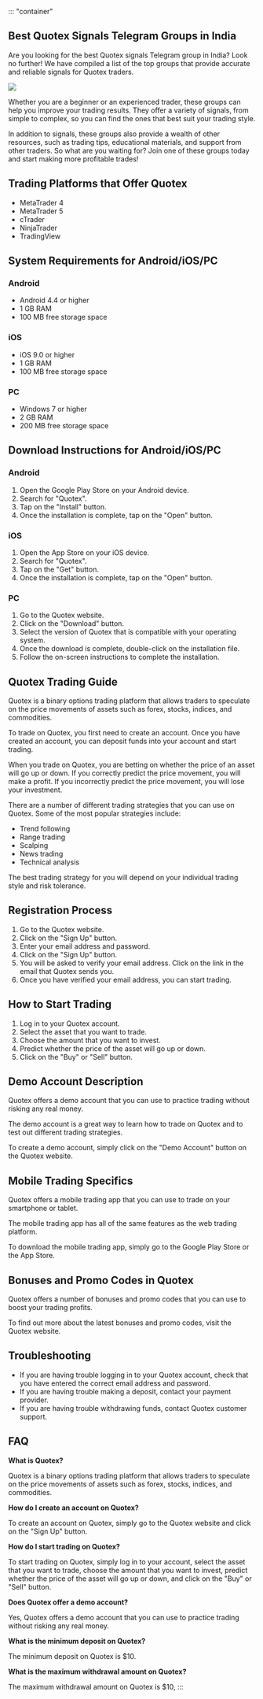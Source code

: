 ::: \"container\"
## Best Quotex Signals Telegram Groups in India

Are you looking for the best Quotex signals Telegram group in India?
Look no further! We have compiled a list of the top groups that provide
accurate and reliable signals for Quotex traders.

[![](https://static.quotex.io/files/8_en/300_250.jpg)](https://traff.sbs/brokerqxsignupf)

Whether you are a beginner or an experienced trader, these groups can
help you improve your trading results. They offer a variety of signals,
from simple to complex, so you can find the ones that best suit your
trading style.

In addition to signals, these groups also provide a wealth of other
resources, such as trading tips, educational materials, and support from
other traders. So what are you waiting for? Join one of these groups
today and start making more profitable trades!

## Trading Platforms that Offer Quotex

-   MetaTrader 4
-   MetaTrader 5
-   cTrader
-   NinjaTrader
-   TradingView

## System Requirements for Android/iOS/PC

### Android

-   Android 4.4 or higher
-   1 GB RAM
-   100 MB free storage space

### iOS

-   iOS 9.0 or higher
-   1 GB RAM
-   100 MB free storage space

### PC

-   Windows 7 or higher
-   2 GB RAM
-   200 MB free storage space

## Download Instructions for Android/iOS/PC

### Android

1.  Open the Google Play Store on your Android device.
2.  Search for "Quotex".
3.  Tap on the "Install" button.
4.  Once the installation is complete, tap on the "Open" button.

### iOS

1.  Open the App Store on your iOS device.
2.  Search for "Quotex".
3.  Tap on the "Get" button.
4.  Once the installation is complete, tap on the "Open" button.

### PC

1.  Go to the Quotex website.
2.  Click on the "Download" button.
3.  Select the version of Quotex that is compatible with your operating
    system.
4.  Once the download is complete, double-click on the installation
    file.
5.  Follow the on-screen instructions to complete the installation.

## Quotex Trading Guide

Quotex is a binary options trading platform that allows traders to
speculate on the price movements of assets such as forex, stocks,
indices, and commodities.

To trade on Quotex, you first need to create an account. Once you have
created an account, you can deposit funds into your account and start
trading.

When you trade on Quotex, you are betting on whether the price of an
asset will go up or down. If you correctly predict the price movement,
you will make a profit. If you incorrectly predict the price movement,
you will lose your investment.

There are a number of different trading strategies that you can use on
Quotex. Some of the most popular strategies include:

-   Trend following
-   Range trading
-   Scalping
-   News trading
-   Technical analysis

The best trading strategy for you will depend on your individual trading
style and risk tolerance.

## Registration Process

1.  Go to the Quotex website.
2.  Click on the "Sign Up" button.
3.  Enter your email address and password.
4.  Click on the "Sign Up" button.
5.  You will be asked to verify your email address. Click on the link in
    the email that Quotex sends you.
6.  Once you have verified your email address, you can start trading.

## How to Start Trading

1.  Log in to your Quotex account.
2.  Select the asset that you want to trade.
3.  Choose the amount that you want to invest.
4.  Predict whether the price of the asset will go up or down.
5.  Click on the "Buy" or "Sell" button.

## Demo Account Description

Quotex offers a demo account that you can use to practice trading
without risking any real money.

The demo account is a great way to learn how to trade on Quotex and to
test out different trading strategies.

To create a demo account, simply click on the "Demo Account"
button on the Quotex website.

## Mobile Trading Specifics

Quotex offers a mobile trading app that you can use to trade on your
smartphone or tablet.

The mobile trading app has all of the same features as the web trading
platform.

To download the mobile trading app, simply go to the Google Play Store
or the App Store.

## Bonuses and Promo Codes in Quotex

Quotex offers a number of bonuses and promo codes that you can use to
boost your trading profits.

To find out more about the latest bonuses and promo codes, visit the
Quotex website.

## Troubleshooting

-   If you are having trouble logging in to your Quotex account, check
    that you have entered the correct email address and password.
-   If you are having trouble making a deposit, contact your payment
    provider.
-   If you are having trouble withdrawing funds, contact Quotex customer
    support.

## FAQ

**What is Quotex?**

Quotex is a binary options trading platform that allows traders to
speculate on the price movements of assets such as forex, stocks,
indices, and commodities.

**How do I create an account on Quotex?**

To create an account on Quotex, simply go to the Quotex website and
click on the "Sign Up" button.

**How do I start trading on Quotex?**

To start trading on Quotex, simply log in to your account, select the
asset that you want to trade, choose the amount that you want to invest,
predict whether the price of the asset will go up or down, and click on
the "Buy" or "Sell" button.

**Does Quotex offer a demo account?**

Yes, Quotex offers a demo account that you can use to practice trading
without risking any real money.

**What is the minimum deposit on Quotex?**

The minimum deposit on Quotex is \$10.

**What is the maximum withdrawal amount on Quotex?**

The maximum withdrawal amount on Quotex is \$10,
:::

